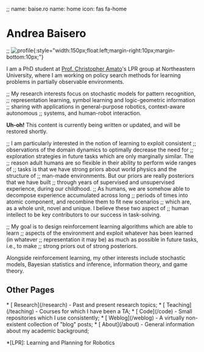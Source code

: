 ;; name: baise.ro
name: home
icon: fas fa-home

# Andrea Baisero

;; ![profile][profile]{:style="width:150px;float:left;margin-right:10px;margin-bottom:10px;"}

[profile]: /static/img/profile.jpg

I am a PhD student at [Prof. Christopher Amato][amato]'s LPR group at
Northeastern University, where I am working on policy search methods for
learning problems in partially observable environments.

[amato]: http://www.ccs.neu.edu/home/camato/

;; My research interests focus on stochastic models for pattern recognition,
;; representation learning, symbol learning and logic-geometric information
;; sharing with applications in general-purpose robotics, context-aware autonomous
;; systems, and human-robot interaction.

<div class="alert alert-info" role="alert">
  <strong>Uh-oh!</strong> This content is currently being written or updated, and will be restored shortly.
</div>

;; I am particularly interested in the notion of learning to exploit consistent
;; observations of the domain dynamics to optimally decrease the need for
;; exploration strategies in future tasks which are only marginally similar.  The
;; reason adult humans are so flexible in their ability to perform wide ranges of
;; tasks is that we have strong priors about world physics and the structure of
;; man-made environments.  But our priors are really posteriors that we have built
;; through years of supervised and unsupervised experience, during our childhood.
;; As humans, we are somehow able to decompose experience accumulated across long
;; periods of times into atomic component, and recombine them to fit new scenarios
;; which are, as a whole unit, novel and unique.  I believe these two aspect of
;; human intellect to be key contributors to our success in task-solving.

;; My goal is to design reinforcement learning algorithms which are able to learn
;; aspects of the environment and exploit whatever has been learned (in whatever
;; representation it may be) as much as possible in future tasks, i.e., to make
;; strong priors out of strong posteriors.

Alongside reinforcement learning, my other interests include stochastic
models, Bayesian statistics and inference, information theory, and game theory.

## Other Pages

<div class="before_lu"></div>
* [<span class="fa-li"><span class="fas fa-flask fa-fw"></span></span> Research](/research) - Past and present research topics;
* [<span class="fa-li"><span class="fas fa-graduation-cap fa-fw"></span></span> Teaching](/teaching) - Courses for which I have been a TA;
* [<span class="fa-li"><span class="fa-layers fa-fw"><span class="fas fa-laptop"></span></span><span class="fas fa-code" data-fa-transform="shrink-9 up-2"></span></span></span> Code](/code) - Small repositories which I use consistently;
* [<span class="fa-li"><span class="fas fa-book fa-fw"></span></span> Weblog](/weblog) - A virtually non-existent collection of "blog" posts;
* [<span class="fa-li"><span class="fas fa-info-circle fa-fw"></span></span> About](/about) - General information about my academic background;

*[LPR]: Learning and Planning for Robotics
